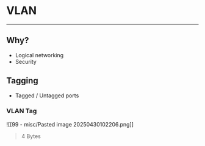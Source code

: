 # VLAN
___
## Why?
- Logical networking
- Security
## Tagging
- Tagged / Untagged ports

### VLAN Tag
![[99 - misc/Pasted image 20250430102206.png]]
> 4 Bytes

